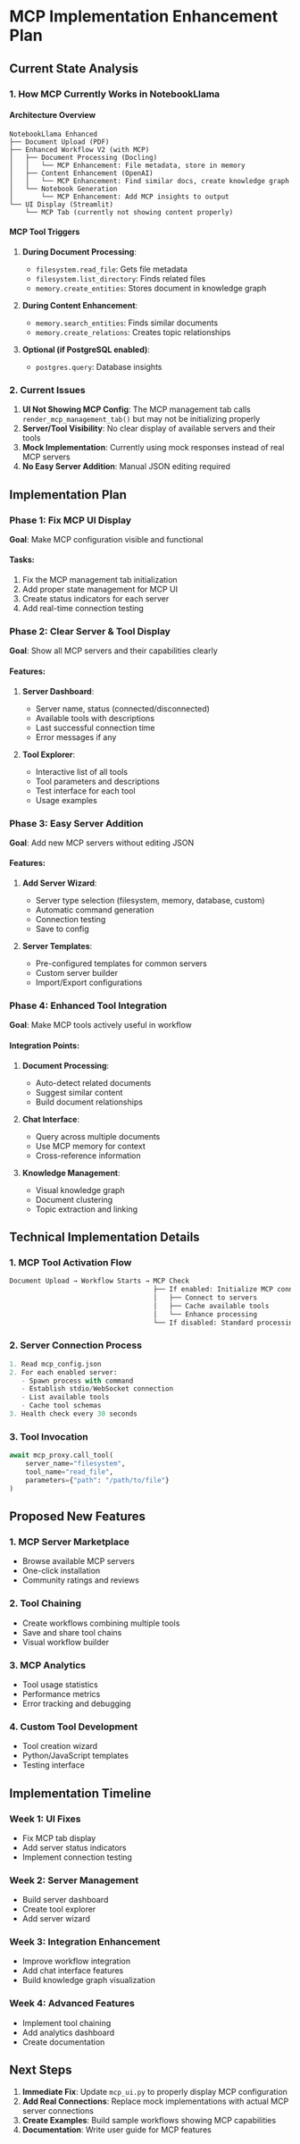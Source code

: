 # MCP Implementation Enhancement Plan

## Current State Analysis

### 1. How MCP Currently Works in NotebookLlama

#### Architecture Overview
```
NotebookLlama Enhanced
├── Document Upload (PDF)
├── Enhanced Workflow V2 (with MCP)
│   ├── Document Processing (Docling)
│   │   └── MCP Enhancement: File metadata, store in memory
│   ├── Content Enhancement (OpenAI)
│   │   └── MCP Enhancement: Find similar docs, create knowledge graph
│   └── Notebook Generation
│       └── MCP Enhancement: Add MCP insights to output
└── UI Display (Streamlit)
    └── MCP Tab (currently not showing content properly)
```

#### MCP Tool Triggers
1. **During Document Processing**:
   - `filesystem.read_file`: Gets file metadata
   - `filesystem.list_directory`: Finds related files
   - `memory.create_entities`: Stores document in knowledge graph

2. **During Content Enhancement**:
   - `memory.search_entities`: Finds similar documents
   - `memory.create_relations`: Creates topic relationships

3. **Optional (if PostgreSQL enabled)**:
   - `postgres.query`: Database insights

### 2. Current Issues

1. **UI Not Showing MCP Config**: The MCP management tab calls `render_mcp_management_tab()` but may not be initializing properly
2. **Server/Tool Visibility**: No clear display of available servers and their tools
3. **Mock Implementation**: Currently using mock responses instead of real MCP servers
4. **No Easy Server Addition**: Manual JSON editing required

## Implementation Plan

### Phase 1: Fix MCP UI Display
**Goal**: Make MCP configuration visible and functional

#### Tasks:
1. Fix the MCP management tab initialization
2. Add proper state management for MCP UI
3. Create status indicators for each server
4. Add real-time connection testing

### Phase 2: Clear Server & Tool Display
**Goal**: Show all MCP servers and their capabilities clearly

#### Features:
1. **Server Dashboard**:
   - Server name, status (connected/disconnected)
   - Available tools with descriptions
   - Last successful connection time
   - Error messages if any

2. **Tool Explorer**:
   - Interactive list of all tools
   - Tool parameters and descriptions
   - Test interface for each tool
   - Usage examples

### Phase 3: Easy Server Addition
**Goal**: Add new MCP servers without editing JSON

#### Features:
1. **Add Server Wizard**:
   - Server type selection (filesystem, memory, database, custom)
   - Automatic command generation
   - Connection testing
   - Save to config

2. **Server Templates**:
   - Pre-configured templates for common servers
   - Custom server builder
   - Import/Export configurations

### Phase 4: Enhanced Tool Integration
**Goal**: Make MCP tools actively useful in workflow

#### Integration Points:
1. **Document Processing**:
   - Auto-detect related documents
   - Suggest similar content
   - Build document relationships

2. **Chat Interface**:
   - Query across multiple documents
   - Use MCP memory for context
   - Cross-reference information

3. **Knowledge Management**:
   - Visual knowledge graph
   - Document clustering
   - Topic extraction and linking

## Technical Implementation Details

### 1. MCP Tool Activation Flow
```python
Document Upload → Workflow Starts → MCP Check
                                    ├── If enabled: Initialize MCP connections
                                    │   ├── Connect to servers
                                    │   ├── Cache available tools
                                    │   └── Enhance processing
                                    └── If disabled: Standard processing
```

### 2. Server Connection Process
```python
1. Read mcp_config.json
2. For each enabled server:
   - Spawn process with command
   - Establish stdio/WebSocket connection
   - List available tools
   - Cache tool schemas
3. Health check every 30 seconds
```

### 3. Tool Invocation
```python
await mcp_proxy.call_tool(
    server_name="filesystem",
    tool_name="read_file",
    parameters={"path": "/path/to/file"}
)
```

## Proposed New Features

### 1. MCP Server Marketplace
- Browse available MCP servers
- One-click installation
- Community ratings and reviews

### 2. Tool Chaining
- Create workflows combining multiple tools
- Save and share tool chains
- Visual workflow builder

### 3. MCP Analytics
- Tool usage statistics
- Performance metrics
- Error tracking and debugging

### 4. Custom Tool Development
- Tool creation wizard
- Python/JavaScript templates
- Testing interface

## Implementation Timeline

### Week 1: UI Fixes
- Fix MCP tab display
- Add server status indicators
- Implement connection testing

### Week 2: Server Management
- Build server dashboard
- Create tool explorer
- Add server wizard

### Week 3: Integration Enhancement
- Improve workflow integration
- Add chat interface features
- Build knowledge graph visualization

### Week 4: Advanced Features
- Implement tool chaining
- Add analytics dashboard
- Create documentation

## Next Steps

1. **Immediate Fix**: Update `mcp_ui.py` to properly display MCP configuration
2. **Add Real Connections**: Replace mock implementations with actual MCP server connections
3. **Create Examples**: Build sample workflows showing MCP capabilities
4. **Documentation**: Write user guide for MCP features